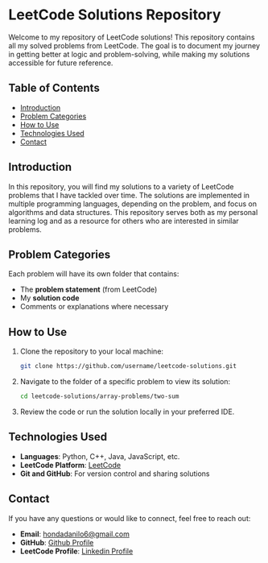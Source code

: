 # LeetCode Solutions Repository

Welcome to my repository of LeetCode solutions! This repository contains all my solved problems from LeetCode. The goal is to document my journey in getting better at logic and problem-solving, while making my solutions accessible for future reference.

## Table of Contents

- [Introduction](#introduction)
- [Problem Categories](#problem_categories)
- [How to Use](#how-to-use)
- [Technologies Used](#technologies-used)
- [Contact](#contact)

## Introduction

In this repository, you will find my solutions to a variety of LeetCode problems that I have tackled over time. The solutions are implemented in multiple programming languages, depending on the problem, and focus on algorithms and data structures. This repository serves both as my personal learning log and as a resource for others who are interested in similar problems.

## Problem Categories

Each problem will have its own folder that contains:

- The **problem statement** (from LeetCode)
- My **solution code**
- Comments or explanations where necessary

## How to Use

1. Clone the repository to your local machine:
   ```bash
   git clone https://github.com/username/leetcode-solutions.git
   
2. Navigate to the folder of a specific problem to view its solution:
   ```bash
   cd leetcode-solutions/array-problems/two-sum

3. Review the code or run the solution locally in your preferred IDE.

## Technologies Used

- **Languages**: Python, C++, Java, JavaScript, etc.
- **LeetCode Platform**: [LeetCode](https://leetcode.com/)
- **Git and GitHub**: For version control and sharing solutions

## Contact

If you have any questions or would like to connect, feel free to reach out:

- **Email**: hondadanilo6@gmail.com
- **GitHub**: [Github Profile](https://github.com/DaniloHonda)
- **LeetCode Profile**: [Linkedin Profile](https://www.linkedin.com/in/danilohonda/)
